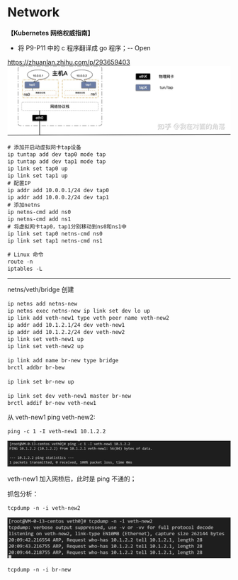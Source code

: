 # Network

**【Kubernetes 网络权威指南】**
- 将 P9-P11 中的 c 程序翻译成 go 程序；-- Open

https://zhuanlan.zhihu.com/p/293659403
![img.png](img.png)
```shell
# 添加并启动虚拟网卡tap设备
ip tuntap add dev tap0 mode tap 
ip tuntap add dev tap1 mode tap 
ip link set tap0 up
ip link set tap1 up
# 配置IP
ip addr add 10.0.0.1/24 dev tap0
ip addr add 10.0.0.2/24 dev tap1
# 添加netns
ip netns-cmd add ns0
ip netns-cmd add ns1
# 将虚拟网卡tap0，tap1分别移动到ns0和ns1中
ip link set tap0 netns-cmd ns0
ip link set tap1 netns-cmd ns1
```

```shell
# Linux 命令
route -n
iptables -L
```
---

netns/veth/bridge 创建

```shell
ip netns add netns-new
ip netns exec netns-new ip link set dev lo up
ip link add veth-new1 type veth peer name veth-new2
ip addr add 10.1.2.1/24 dev veth-new1
ip addr add 10.1.2.2/24 dev veth-new2
ip link set veth-new1 up
ip link set veth-new2 up

ip link add name br-new type bridge
brctl addbr br-bew

ip link set br-new up

ip link set dev veth-new1 master br-new
brctl addif br-new veth-new1

```

从 veth-new1 ping veth-new2:
```shell
ping -c 1 -I veth-new1 10.1.2.2
```
![img_2.png](img_2.png)

veth-new1 加入网桥后，此时是 ping 不通的；

抓包分析：
```shell
tcpdump -n -i veth-new2
```
![img_3.png](img_3.png)

```shell
tcpdump -n -i br-new
```
